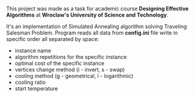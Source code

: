 This project was made as a task for academic course **Designing Effective Algorithms** at **Wroclaw's University of Science and Technology**.

It's an implementation of Simulated Annealing algorithm solving Traveling Salesman Problem. Program reads all data from **config.ini** file write in specific order all separated by space:
- instance name
- algorithm repetitions for the specific instance
- optimal cost of the specific instance
- vertices change method (i - invert, s - swap)
- cooling method (g - geometrical, l - logarithmic)
- cooling ratio
- start temperature
